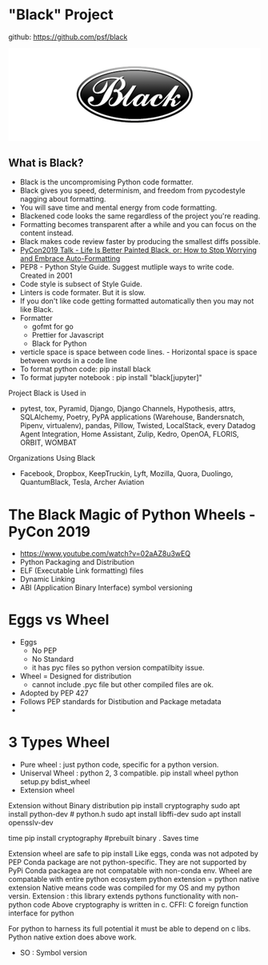# "Black" Project
github: https://github.com/psf/black

![Black](https://raw.githubusercontent.com/psf/black/main/docs/_static/logo2-readme.png)

## What is Black?

- Black is the uncompromising Python code formatter. 
- Black gives you speed, determinism, and freedom from pycodestyle nagging about formatting. 
- You will save time and mental energy from code formatting.
- Blackened code looks the same regardless of the project you're reading. 
- Formatting becomes transparent after a while and you can focus on the content instead.
- Black makes code review faster by producing the smallest diffs possible.
- [PyCon2019 Talk - Life Is Better Painted Black, or: How to Stop Worrying and Embrace Auto-Formatting](https://www.youtube.com/watch?v=esZLCuWs_2Y)
- PEP8 - Python Style Guide. Suggest mutliple ways to write code. Created in 2001
- Code style is subsect of Style Guide.
- Linters is code formater. But it is slow.
- If you don't like code getting formatted automatically then you may not like Black.
- Formatter 
	- gofmt for go 
	- Prettier for Javascript
	- Black for Python
- verticle space is space between code lines. - Horizontal space is space between words in a code line 
- To format python code: pip install black
- To format jupyter notebook : pip install "black[jupyter]"


Project Black is Used in 
- pytest, tox, Pyramid, Django, Django Channels, Hypothesis, attrs, SQLAlchemy, Poetry, PyPA applications (Warehouse, Bandersnatch, Pipenv, virtualenv), pandas, Pillow, Twisted, LocalStack, every Datadog Agent Integration, Home Assistant, Zulip, Kedro, OpenOA, FLORIS, ORBIT, WOMBAT

Organizations Using Black 
- Facebook, Dropbox, KeepTruckin, Lyft, Mozilla, Quora, Duolingo, QuantumBlack, Tesla, Archer Aviation

# The Black Magic of Python Wheels - PyCon 2019
- https://www.youtube.com/watch?v=02aAZ8u3wEQ
- Python Packaging and Distribution
- ELF (Executable Link formatting) files 
- Dynamic Linking 
- ABI (Application Binary Interface) symbol versioning 
 
# Eggs vs Wheel 
- Eggs
	- No PEP 
	- No Standard
	- it has pyc files so python version compatilbity issue. 
- Wheel 
	= Designed for distribution 
	- cannot include .pyc file but other compiled files are ok. 
- Adopted by PEP 427 
- Follows PEP standards for Distibution and Package metadata 
-
# 3 Types Wheel 
- Pure wheel : just python code, specific for a python version.
- Uniserval Wheel : python 2, 3 compatible. 
	pip install wheel 
	python setup.py bdist_wheel 
- Extension wheel 

Extension without Binary distribution 
pip install cryptography 
sudo apt install python-dev # python.h 
sudo apt install libffi-dev 
sudo apt install opensslv-dev 

time pip install cryptography #prebuilt binary . Saves time 

Extension wheel are safe to pip install 
Like eggs, conda was not adpoted by PEP 
Conda package are not python-specific. They are not supported by PyPi
Conda packagea are not compatable with non-conda env. 
Wheel are compatable with entire python ecosystem 
python extension = python native extension 
Native means code was compiled for  my OS and my python versin.
Extension : this library extends pythons functionality with non-python code 
Above cryptography is written in c.
CFFI: C foreign function interface for python 

For python to harness its full potential it must be able to depend on c libs.
Python native extion does above work.
- SO : Symbol version 




